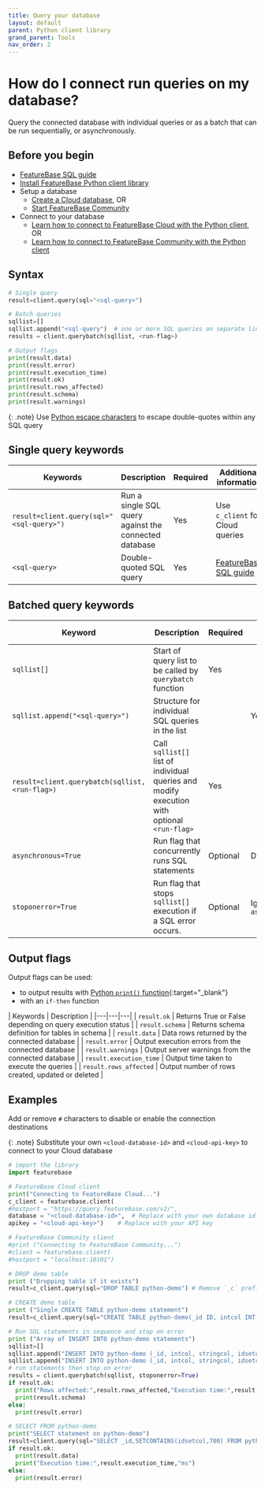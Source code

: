 ```yaml
---
title: Query your database
layout: default
parent: Python client library
grand_parent: Tools
nav_order: 2
---
```


# How do I connect run queries on my database?

Query the connected database with individual queries or as a batch that can be run sequentially, or asynchronously.

## Before you begin

* [FeatureBase SQL guide](/docs/sql-guide/sql-guide-home)
* [Install FeatureBase Python client library](/docs/tools/python-client-library/python-client-install)
* Setup a database
  * [Create a Cloud database](/docs/cloud/cloud-databases/cloud-db-manage), OR
  * [Start FeatureBase Community](/docs/community/com-startup-connect)
* Connect to your database
  * [Learn how to connect to FeatureBase Cloud with the Python client](/docs/tools/python-client-library/python-client-connect-cloud), OR
  * [Learn how to connect to FeatureBase Community with the Python client](/docs/tools/python-client-library/python-client-connect-community)

## Syntax

```py
# Single query
result=client.query(sql="<sql-query>")

# Batch queries
sqllist=[]
sqllist.append("<sql-query")  # one or more SQL queries on separate lines
results = client.querybatch(sqllist, <run-flag>)

# Output flags
print(result.data)
print(result.error)
print(result.execution_time)
print(result.ok)
print(result.rows_affected)
print(result.schema)
print(result.warnings)
```

{: .note}
Use [Python escape characters](https://www.w3schools.com/python/gloss_python_escape_characters.asp) to escape double-quotes within any SQL query

## Single query keywords

| Keywords | Description | Required | Additional information |
|---|---|---|---|
| `result=client.query(sql="<sql-query>")` | Run a single SQL query against the connected database | Yes | Use `c_client` for Cloud queries |
| `<sql-query>` | Double-quoted SQL query | Yes | [FeatureBase SQL guide](/docs/sql-guide/sql-guide-home) |

## Batched query keywords

| Keyword | Description | Required | Additional information |
|---|---|---|---|
| `sqllist[]` | Start of query list to be called by `querybatch` function | Yes |  |  |
| `sqllist.append("<sql-query>")` | Structure for individual SQL queries in the list |  | Yes |  |
| `result=client.querybatch(sqllist,<run-flag>)` | Call `sqllist[]` list of individual queries and modify execution with optional `<run-flag>` | Yes |  |
| `asynchronous=True`| Run flag that concurrently runs SQL statements | Optional | Defaults to `false` |
| `stoponerror=True` | Run flag that stops `sqllist[]` execution if a SQL error occurs. | Optional | Ignored when `asynchronous=True` |

## Output flags

Output flags can be used:
* to output results with [Python `print()` function](https://realpython.com/python-print/){:target="_blank"}
* with an `if-then` function

| Keywords | Description |
|---|---|---|
| `result.ok` | Returns True or False depending on query execution status |
| `result.schema` | Returns schema definition for tables in schema |
| `result.data` | Data rows returned by the connected database |
| `result.error` | Output execution errors from the connected database |
| `result.warnings` | Output server warnings from the connected database |
| `result.execution_time` | Output time taken to execute the queries |
| `result.rows_affected` | Output number of rows created, updated or deleted |

## Examples

Add or remove `#` characters to disable or enable the connection destinations

{: .note}
Substitute your own `<cloud-database-id>` and `<cloud-api-key>` to connect to your Cloud database

```py
# import the library
import featurebase

# FeatureBase Cloud client
print("Connecting to FeatureBase Cloud...")
c_client = featurebase.client(
#hostport = "https://query.featurebase.com/v2/",
database = "<cloud-database-id>",  # Replace with your own database id
apikey = "<cloud-api-key>")    # Replace with your API key

# FeatureBase Community client
#print ("Connecting to FeatureBase Community...")
#client = featurebase.client(
#hostport = "localhost:10101")

# DROP demo table
print ("Dropping table if it exists")
result=c_client.query(sql="DROP TABLE python-demo") # Remove `_c` prefix to run against Community

# CREATE demo table
print ("Single CREATE TABLE python-demo statement")
result=c_client.query(sql="CREATE TABLE python-demo(_id ID, intcol INT, stringcol STRING, idsetcol IDSET)")

# Run SQL statements in sequence and stop on error
print ("Array of INSERT INTO python-demo statements")
sqllist=[]
sqllist.append("INSERT INTO python-demo (_id, intcol, stringcol, idsetcol) VALUES (2,234,'row2, stringcolumn',[500,600,700,800])")
sqllist.append("INSERT INTO python-demo (_id, intcol, stringcol, idsetcol) VALUES (3,345,'row3, stringcolumn',[900,1000,1100,1200])")
# run statements then stop on error
results = client.querybatch(sqllist, stoponerror=True)
if result.ok:
  print("Rows affected:",result.rows_affected,"Execution time:",result.execution_time,"ms")
  print(result.schema)
else:
  print(result.error)

# SELECT FROM python-demo
print("SELECT statement on python-demo")
result=client.query(sql="SELECT _id,SETCONTAINS(idsetcol,700) FROM python-demo")
if result.ok:
  print(result.data)
  print("Execution time:",result.execution_time,"ms")
else:
  print(result.error)

```
